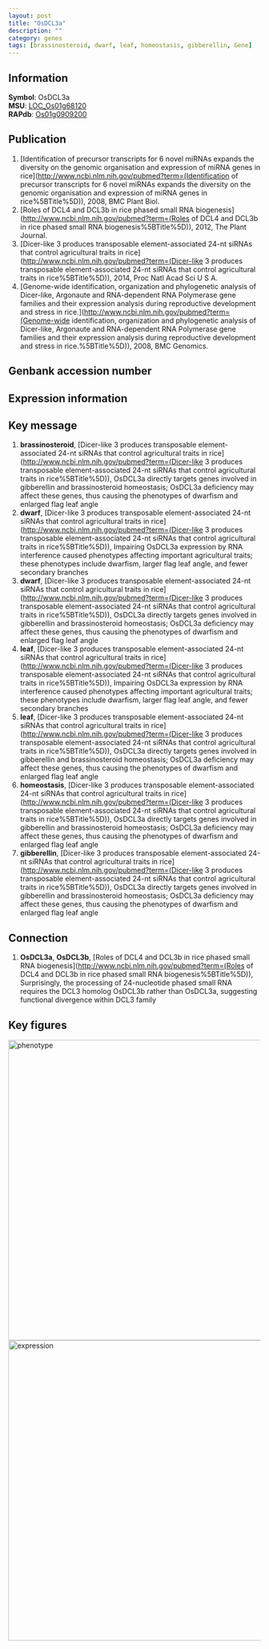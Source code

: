 ```yaml
---
layout: post
title: "OsDCL3a"
description: ""
category: genes
tags: [brassinosteroid, dwarf, leaf, homeostasis, gibberellin, Gene]
---
```


## Information
__Symbol__: OsDCL3a  
__MSU__: [LOC_Os01g68120](http://rice.plantbiology.msu.edu/cgi-bin/ORF_infopage.cgi?orf=LOC_Os01g68120)  
__RAPdb__: [Os01g0909200](http://rapdb.dna.affrc.go.jp/viewer/gbrowse_details/irgsp1?name=Os01g0909200)  

## Publication
1. [Identification of precursor transcripts for 6 novel miRNAs expands the diversity on the genomic organisation and expression of miRNA genes in rice](http://www.ncbi.nlm.nih.gov/pubmed?term=(Identification of precursor transcripts for 6 novel miRNAs expands the diversity on the genomic organisation and expression of miRNA genes in rice%5BTitle%5D)), 2008, BMC Plant Biol.
2. [Roles of DCL4 and DCL3b in rice phased small RNA biogenesis](http://www.ncbi.nlm.nih.gov/pubmed?term=(Roles of DCL4 and DCL3b in rice phased small RNA biogenesis%5BTitle%5D)), 2012, The Plant Journal.
3. [Dicer-like 3 produces transposable element-associated 24-nt siRNAs that control agricultural traits in rice](http://www.ncbi.nlm.nih.gov/pubmed?term=(Dicer-like 3 produces transposable element-associated 24-nt siRNAs that control agricultural traits in rice%5BTitle%5D)), 2014, Proc Natl Acad Sci U S A.
4. [Genome-wide identification, organization and phylogenetic analysis of Dicer-like, Argonaute and RNA-dependent RNA Polymerase gene families and their expression analysis during reproductive development and stress in rice.](http://www.ncbi.nlm.nih.gov/pubmed?term=(Genome-wide identification, organization and phylogenetic analysis of Dicer-like, Argonaute and RNA-dependent RNA Polymerase gene families and their expression analysis during reproductive development and stress in rice.%5BTitle%5D)), 2008, BMC Genomics.

## Genbank accession number

## Expression information

## Key message
1. __brassinosteroid__, [Dicer-like 3 produces transposable element-associated 24-nt siRNAs that control agricultural traits in rice](http://www.ncbi.nlm.nih.gov/pubmed?term=(Dicer-like 3 produces transposable element-associated 24-nt siRNAs that control agricultural traits in rice%5BTitle%5D)),  OsDCL3a directly targets genes involved in gibberellin and brassinosteroid homeostasis; OsDCL3a deficiency may affect these genes, thus causing the phenotypes of dwarfism and enlarged flag leaf angle
2. __dwarf__, [Dicer-like 3 produces transposable element-associated 24-nt siRNAs that control agricultural traits in rice](http://www.ncbi.nlm.nih.gov/pubmed?term=(Dicer-like 3 produces transposable element-associated 24-nt siRNAs that control agricultural traits in rice%5BTitle%5D)),  Impairing OsDCL3a expression by RNA interference caused phenotypes affecting important agricultural traits; these phenotypes include dwarfism, larger flag leaf angle, and fewer secondary branches
3. __dwarf__, [Dicer-like 3 produces transposable element-associated 24-nt siRNAs that control agricultural traits in rice](http://www.ncbi.nlm.nih.gov/pubmed?term=(Dicer-like 3 produces transposable element-associated 24-nt siRNAs that control agricultural traits in rice%5BTitle%5D)),  OsDCL3a directly targets genes involved in gibberellin and brassinosteroid homeostasis; OsDCL3a deficiency may affect these genes, thus causing the phenotypes of dwarfism and enlarged flag leaf angle
4. __leaf__, [Dicer-like 3 produces transposable element-associated 24-nt siRNAs that control agricultural traits in rice](http://www.ncbi.nlm.nih.gov/pubmed?term=(Dicer-like 3 produces transposable element-associated 24-nt siRNAs that control agricultural traits in rice%5BTitle%5D)),  Impairing OsDCL3a expression by RNA interference caused phenotypes affecting important agricultural traits; these phenotypes include dwarfism, larger flag leaf angle, and fewer secondary branches
5. __leaf__, [Dicer-like 3 produces transposable element-associated 24-nt siRNAs that control agricultural traits in rice](http://www.ncbi.nlm.nih.gov/pubmed?term=(Dicer-like 3 produces transposable element-associated 24-nt siRNAs that control agricultural traits in rice%5BTitle%5D)),  OsDCL3a directly targets genes involved in gibberellin and brassinosteroid homeostasis; OsDCL3a deficiency may affect these genes, thus causing the phenotypes of dwarfism and enlarged flag leaf angle
6. __homeostasis__, [Dicer-like 3 produces transposable element-associated 24-nt siRNAs that control agricultural traits in rice](http://www.ncbi.nlm.nih.gov/pubmed?term=(Dicer-like 3 produces transposable element-associated 24-nt siRNAs that control agricultural traits in rice%5BTitle%5D)),  OsDCL3a directly targets genes involved in gibberellin and brassinosteroid homeostasis; OsDCL3a deficiency may affect these genes, thus causing the phenotypes of dwarfism and enlarged flag leaf angle
7. __gibberellin__, [Dicer-like 3 produces transposable element-associated 24-nt siRNAs that control agricultural traits in rice](http://www.ncbi.nlm.nih.gov/pubmed?term=(Dicer-like 3 produces transposable element-associated 24-nt siRNAs that control agricultural traits in rice%5BTitle%5D)),  OsDCL3a directly targets genes involved in gibberellin and brassinosteroid homeostasis; OsDCL3a deficiency may affect these genes, thus causing the phenotypes of dwarfism and enlarged flag leaf angle

## Connection
1. __OsDCL3a__, __OsDCL3b__, [Roles of DCL4 and DCL3b in rice phased small RNA biogenesis](http://www.ncbi.nlm.nih.gov/pubmed?term=(Roles of DCL4 and DCL3b in rice phased small RNA biogenesis%5BTitle%5D)),  Surprisingly, the processing of 24-nucleotide phased small RNA requires the DCL3 homolog OsDCL3b rather than OsDCL3a, suggesting functional divergence within DCL3 family

## Key figures
<img src="http://ricencode.github.io/images/OsDCL3a.pheno.png" alt="phenotype"  style="width: 600px;"/>

<img src="http://ricencode.github.io/images/OsDCL3a.exp.png" alt="expression"  style="width: 600px;"/>


